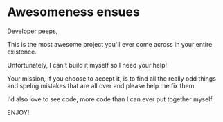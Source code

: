 # Awesomeness ensues

Developer peeps,

This is the most awesome project you'll ever come across in your entire existence.

Unfortunately, I can't build it myself so I need your help! 

Your mission, if you choose to accept it, is to find all the really odd things and spelng mistakes that are
all over and please help me fix them.

I'd also love to see code, more code than I can ever put together myself.

ENJOY!
